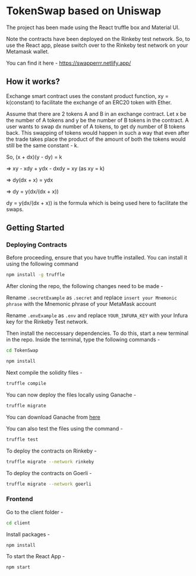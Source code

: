# TokenSwap based on Uniswap

The project has been made using the React truffle box and Material UI. 

Note the contracts have been deployed on the Rinkeby test network. So, to use the React app, please switch
over to the Rinkeby test network on your Metamask wallet.

You can find it here - https://swapperrr.netlify.app/

## How it works?

Exchange smart contract uses the constant product function, xy = k(constant) to facilitate the exchange of an ERC20 token with Ether. 

Assume that there are 2 tokens A and B in an exchange contract. Let x be the number of A tokens and y be the number of B tokens in the contract. A user wants to swap dx number of A tokens, to get dy number of B tokens back. This swapping of tokens would happen in such a way that even after the trade takes place the product of the amount of both the tokens would still be the same constant - k.

So, (x + dx)(y - dy) = k

=> xy - xdy + ydx - dxdy = xy (as xy = k)

=> dy(dx + x) = ydx

=> dy = y(dx/(dx + x))

dy = y(dx/(dx + x)) is the formula which is being used here to facilitate the swaps.

## Getting Started

### Deploying Contracts

Before proceeding, ensure that you have truffle installed. You can install it using the following command

```bash
npm install -g truffle
```

After cloning the repo, the following changes need to be made -

Rename ```.secretExample``` as ```.secret``` and replace ```insert your Mnemonic phrase``` with the Mnemonic phrase of your MetaMask account

Rename ```.envExample``` as ```.env``` and replace ```YOUR_INFURA_KEY``` with your Infura key for the Rinkeby Test network.

Then install the neccessary dependencies. To do this, start a new terminal in the repo. Inside the terminal, type the following commands -

```bash
cd TokenSwap
```

```bash
npm install
```

Next compile the solidity files -

```bash
truffle compile
```

You can now deploy the files locally using Ganache -

```bash
truffle migrate
```
You can download Ganache from [here](http://trufflesuite.com/ganache/)

You can also test the files using the command -

```bash
truffle test
```

To deploy the contracts on Rinkeby -

```bash
truffle migrate --network rinkeby
```

To deploy the contracts on Goerli -

```bash
truffle migrate --network goerli
```

### Frontend 

Go to the client folder -

```bash
cd client
```

Install packages - 

```bash
npm install
```

To start the React App -

```bash
npm start
```